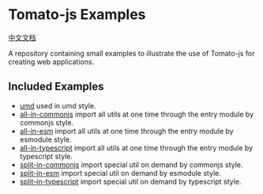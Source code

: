 # Tomato-js Examples

[中文文档](./README_ZH.md)

A repository containing small examples to illustrate the use of Tomato-js for creating web applications.


## Included Examples

- [umd](https://github.com/tomato-js/examples/tree/master/umd) used in umd style.
- [all-in-commonjs](https://github.com/tomato-js/examples/tree/master/all-in-commonjs) import all utils at one time through the entry module by commonjs style.
- [all-in-esm](https://github.com/tomato-js/examples/tree/master/all-in-esm) import all utils at one time through the entry module by esmodule style.
- [all-in-typescript](https://github.com/tomato-js/examples/tree/master/all-in-typescript) import all utils at one time through the entry module by typescript style.
- [split-in-commonjs](https://github.com/tomato-js/examples/tree/master/split-in-commonjs) import special util on demand by commonjs style.
- [split-in-esm](https://github.com/tomato-js/examples/tree/master/split-in-esm) import special util on demand by esmodule style.
- [split-in-typescript](https://github.com/tomato-js/examples/tree/master/split-in-typescript) import special util on demand by typescript style.